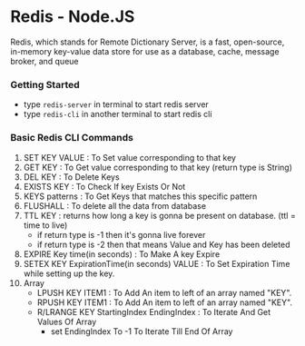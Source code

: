 # Redis - Node.JS
Redis, which stands for Remote Dictionary Server, is a fast, open-source, in-memory key-value data store for use as
a database, cache, message broker, and queue

### Getting Started 

- type `redis-server` in terminal to start redis server
- type `redis-cli` in another terminal to start redis cli

### Basic Redis CLI Commands
1) SET KEY VALUE : To Set value corresponding to that key
2) GET KEY : To Get value corresponding to that key (return type is String)
3) DEL KEY : To Delete Keys
4) EXISTS KEY :  To Check If key Exists Or Not
5) KEYS patterns : To Get Keys that matches this specific pattern
6) FLUSHALL : To delete all the data from database
7) TTL KEY : returns how long a key is gonna be present on database. (ttl = time to live)
    - if return type is -1 then it's gonna live forever
    - if return type is -2 then that means Value and Key has been deleted
8) EXPIRE Key time(in seconds) : To Make A key Expire
9) SETEX KEY ExpirationTime(in seconds) VALUE : To Set Expiration Time while setting up the key.
10) Array 
    - LPUSH KEY ITEM1 : To Add An item to left of an array named "KEY".
    - RPUSH KEY ITEM1 : To Add An item to left of an array named "KEY".
    - R/LRANGE KEY StartingIndex EndingIndex : To Iterate And Get Values Of Array   
        - set EndingIndex To -1 To Iterate Till End Of Array
    



